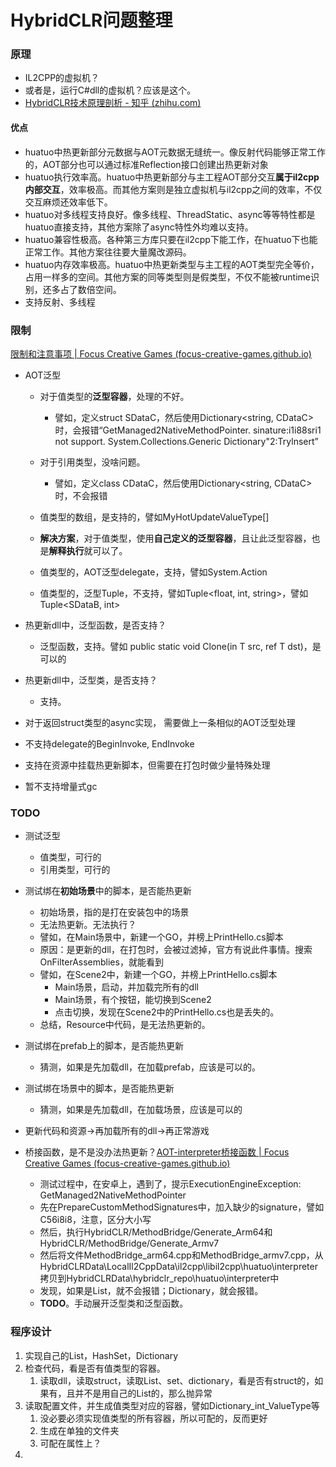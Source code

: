 # HybridCLR问题整理



### 原理

- IL2CPP的虚拟机？
- 或者是，运行C#dll的虚拟机？应该是这个。
- [HybridCLR技术原理剖析 - 知乎 (zhihu.com)](https://zhuanlan.zhihu.com/p/531468413)

#### 优点

- huatuo中热更新部分元数据与AOT元数据无缝统一。像反射代码能够正常工作的，AOT部分也可以通过标准Reflection接口创建出热更新对象
- huatuo执行效率高。huatuo中热更新部分与主工程AOT部分交互**属于il2cpp内部交互**，效率极高。而其他方案则是独立虚拟机与il2cpp之间的效率，不仅交互麻烦还效率低下。
- huatuo对多线程支持良好。像多线程、ThreadStatic、async等等特性都是huatuo直接支持，其他方案除了async特性外均难以支持。
- huatuo兼容性极高。各种第三方库只要在il2cpp下能工作，在huatuo下也能正常工作。其他方案往往要大量魔改源码。
- huatuo内存效率极高。huatuo中热更新类型与主工程的AOT类型完全等价，占用一样多的空间。其他方案的同等类型则是假类型，不仅不能被runtime识别，还多占了数倍空间。
- 支持反射、多线程



### 限制

[限制和注意事项 | Focus Creative Games (focus-creative-games.github.io)](https://focus-creative-games.github.io/hybridclr/performance/limit/)

- AOT泛型
  - 对于值类型的**泛型容器**，处理的不好。
    - 譬如，定义struct SDataC，然后使用Dictionary<string, CDataC>时，会报错“GetManaged2NativeMethodPointer. sinature:i1i88sri1 not support. System.Collections.Generic Dictionary"2:Trylnsert”

  - 对于引用类型，没啥问题。
    - 譬如，定义class CDataC，然后使用Dictionary<string, CDataC>时，不会报错

  - 值类型的数组，是支持的，譬如MyHotUpdateValueType[]
  - **解决方案**，对于值类型，使用**自己定义的泛型容器**，且让此泛型容器，也是**解释执行**就可以了。
  - 值类型的，AOT泛型delegate，支持，譬如System.Action<SDataB>
  - 值类型的，泛型Tuple，不支持，譬如Tuple<float, int, string>，譬如Tuple<SDataB, int>

- 热更新dll中，泛型函数，是否支持？
  - 泛型函数，支持。譬如 public static void Clone<T>(in T src, ref T dst)，是可以的

- 热更新dll中，泛型类，是否支持？
  - 支持。

- 对于返回struct类型的async实现， 需要做上一条相似的AOT泛型处理
- 不支持delegate的BeginInvoke, EndInvoke
- 支持在资源中挂载热更新脚本，但需要在打包时做少量特殊处理
- 暂不支持增量式gc





### TODO

- 测试泛型
  - 值类型，可行的
  - 引用类型，可行的
- 测试绑在**初始场景**中的脚本，是否能热更新
  - 初始场景，指的是打在安装包中的场景
  - 无法热更新。无法执行？
  - 譬如，在Main场景中，新建一个GO，并榜上PrintHello.cs脚本
  - 原因：是更新的dll，在打包时，会被过滤掉，官方有说此件事情。搜索OnFilterAssemblies，就能看到
  - 譬如，在Scene2中，新建一个GO，并榜上PrintHello.cs脚本
    - Main场景，启动，并加载完所有的dll
    - Main场景，有个按钮，能切换到Scene2
    - 点击切换，发现在Scene2中的PrintHello.cs也是丢失的。
  - 总结，Resource中代码，是无法热更新的。
- 测试绑在prefab上的脚本，是否能热更新
  - 猜测，如果是先加载dll，在加载prefab，应该是可以的。

- 测试绑在场景中的脚本，是否能热更新
  - 猜测，如果是先加载dll，在加载场景，应该是可以的

- 更新代码和资源->再加载所有的dll->再正常游戏
- 桥接函数，是不是没办法热更新？[AOT-interpreter桥接函数 | Focus Creative Games (focus-creative-games.github.io)](https://focus-creative-games.github.io/hybridclr/performance/method_bridge/)
  - 测试过程中，在安卓上，遇到了，提示ExecutionEngineException: GetManaged2NativeMethodPointer
  - 先在PrepareCustomMethodSignatures中，加入缺少的signature，譬如C56i8i8，注意，区分大小写
  - 然后，执行HybridCLR/MethodBridge/Generate_Arm64和HybridCLR/MethodBridge/Generate_Armv7
  - 然后将文件MethodBridge_arm64.cpp和MethodBridge_armv7.cpp，从HybridCLRData\LocalIl2CppData\il2cpp\libil2cpp\huatuo\interpreter拷贝到HybridCLRData\hybridclr_repo\huatuo\interpreter中
  - 发现，如果是List，就不会报错；Dictionary，就会报错。
  - **TODO**。手动展开泛型类和泛型函数。



### 程序设计

1. 实现自己的List，HashSet，Dictionary
2. 检查代码，看是否有值类型的容器。
   1. 读取dll，读取struct，读取List、set、dictionary，看是否有struct的，如果有，且并不是用自己的List的，那么抛异常
3. 读取配置文件，并生成值类型对应的容器，譬如Dictionary_int_ValueType等
   1. 没必要必须实现值类型的所有容器，所以可配的，反而更好
   2. 生成在单独的文件夹
   3. 可配在属性上？
4. 
